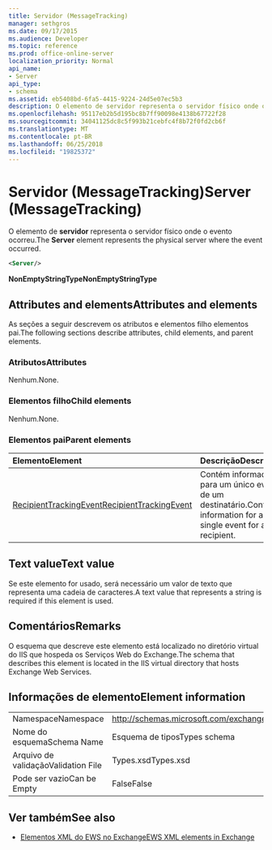 ```yaml
---
title: Servidor (MessageTracking)
manager: sethgros
ms.date: 09/17/2015
ms.audience: Developer
ms.topic: reference
ms.prod: office-online-server
localization_priority: Normal
api_name:
- Server
api_type:
- schema
ms.assetid: eb5408bd-6fa5-4415-9224-24d5e07ec5b3
description: O elemento de servidor representa o servidor físico onde o evento ocorreu.
ms.openlocfilehash: 95117eb2b5d195bc8b7ff90098e4138b67722f28
ms.sourcegitcommit: 34041125dc8c5f993b21cebfc4f8b72f0fd2cb6f
ms.translationtype: MT
ms.contentlocale: pt-BR
ms.lasthandoff: 06/25/2018
ms.locfileid: "19825372"
---
```

# <a name="server-messagetracking"></a><span data-ttu-id="5429b-103">Servidor (MessageTracking)</span><span class="sxs-lookup"><span data-stu-id="5429b-103">Server (MessageTracking)</span></span>

<span data-ttu-id="5429b-104">O elemento de **servidor** representa o servidor físico onde o evento ocorreu.</span><span class="sxs-lookup"><span data-stu-id="5429b-104">The **Server** element represents the physical server where the event occurred.</span></span> 
  
```XML
<Server/>
```

 <span data-ttu-id="5429b-105">**NonEmptyStringType**</span><span class="sxs-lookup"><span data-stu-id="5429b-105">**NonEmptyStringType**</span></span>
## <a name="attributes-and-elements"></a><span data-ttu-id="5429b-106">Attributes and elements</span><span class="sxs-lookup"><span data-stu-id="5429b-106">Attributes and elements</span></span>

<span data-ttu-id="5429b-107">As seções a seguir descrevem os atributos e elementos filho elementos pai.</span><span class="sxs-lookup"><span data-stu-id="5429b-107">The following sections describe attributes, child elements, and parent elements.</span></span>
  
### <a name="attributes"></a><span data-ttu-id="5429b-108">Atributos</span><span class="sxs-lookup"><span data-stu-id="5429b-108">Attributes</span></span>

<span data-ttu-id="5429b-109">Nenhum.</span><span class="sxs-lookup"><span data-stu-id="5429b-109">None.</span></span>
  
### <a name="child-elements"></a><span data-ttu-id="5429b-110">Elementos filho</span><span class="sxs-lookup"><span data-stu-id="5429b-110">Child elements</span></span>

<span data-ttu-id="5429b-111">Nenhum.</span><span class="sxs-lookup"><span data-stu-id="5429b-111">None.</span></span>
  
### <a name="parent-elements"></a><span data-ttu-id="5429b-112">Elementos pai</span><span class="sxs-lookup"><span data-stu-id="5429b-112">Parent elements</span></span>

|<span data-ttu-id="5429b-113">**Elemento**</span><span class="sxs-lookup"><span data-stu-id="5429b-113">**Element**</span></span>|<span data-ttu-id="5429b-114">**Descrição**</span><span class="sxs-lookup"><span data-stu-id="5429b-114">**Description**</span></span>|
|:-----|:-----|
|[<span data-ttu-id="5429b-115">RecipientTrackingEvent</span><span class="sxs-lookup"><span data-stu-id="5429b-115">RecipientTrackingEvent</span></span>](recipienttrackingevent.md) <br/> |<span data-ttu-id="5429b-116">Contém informações para um único evento de um destinatário.</span><span class="sxs-lookup"><span data-stu-id="5429b-116">Contains information for a single event for a recipient.</span></span>  <br/> |
   
## <a name="text-value"></a><span data-ttu-id="5429b-117">Text value</span><span class="sxs-lookup"><span data-stu-id="5429b-117">Text value</span></span>

<span data-ttu-id="5429b-118">Se este elemento for usado, será necessário um valor de texto que representa uma cadeia de caracteres.</span><span class="sxs-lookup"><span data-stu-id="5429b-118">A text value that represents a string is required if this element is used.</span></span>
  
## <a name="remarks"></a><span data-ttu-id="5429b-119">Comentários</span><span class="sxs-lookup"><span data-stu-id="5429b-119">Remarks</span></span>

<span data-ttu-id="5429b-120">O esquema que descreve este elemento está localizado no diretório virtual do IIS que hospeda os Serviços Web do Exchange.</span><span class="sxs-lookup"><span data-stu-id="5429b-120">The schema that describes this element is located in the IIS virtual directory that hosts Exchange Web Services.</span></span>
  
## <a name="element-information"></a><span data-ttu-id="5429b-121">Informações de elemento</span><span class="sxs-lookup"><span data-stu-id="5429b-121">Element information</span></span>

|||
|:-----|:-----|
|<span data-ttu-id="5429b-122">Namespace</span><span class="sxs-lookup"><span data-stu-id="5429b-122">Namespace</span></span>  <br/> |http://schemas.microsoft.com/exchange/services/2006/types  <br/> |
|<span data-ttu-id="5429b-123">Nome do esquema</span><span class="sxs-lookup"><span data-stu-id="5429b-123">Schema Name</span></span>  <br/> |<span data-ttu-id="5429b-124">Esquema de tipos</span><span class="sxs-lookup"><span data-stu-id="5429b-124">Types schema</span></span>  <br/> |
|<span data-ttu-id="5429b-125">Arquivo de validação</span><span class="sxs-lookup"><span data-stu-id="5429b-125">Validation File</span></span>  <br/> |<span data-ttu-id="5429b-126">Types.xsd</span><span class="sxs-lookup"><span data-stu-id="5429b-126">Types.xsd</span></span>  <br/> |
|<span data-ttu-id="5429b-127">Pode ser vazio</span><span class="sxs-lookup"><span data-stu-id="5429b-127">Can be Empty</span></span>  <br/> |<span data-ttu-id="5429b-128">False</span><span class="sxs-lookup"><span data-stu-id="5429b-128">False</span></span>  <br/> |
   
## <a name="see-also"></a><span data-ttu-id="5429b-129">Ver também</span><span class="sxs-lookup"><span data-stu-id="5429b-129">See also</span></span>



- [<span data-ttu-id="5429b-130">Elementos XML do EWS no Exchange</span><span class="sxs-lookup"><span data-stu-id="5429b-130">EWS XML elements in Exchange</span></span>](ews-xml-elements-in-exchange.md)

